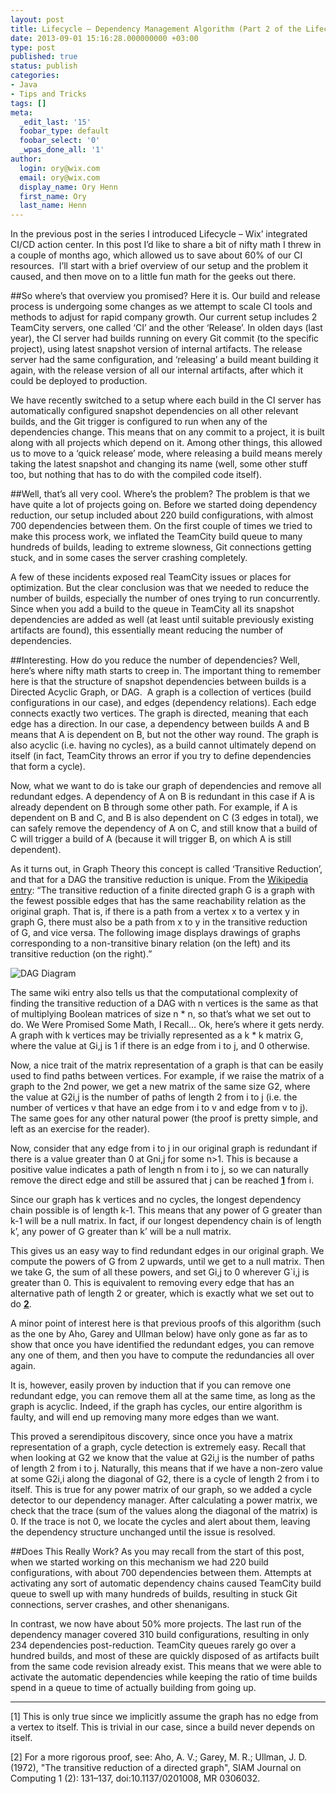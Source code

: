 ```yaml
---
layout: post
title: Lifecycle – Dependency Management Algorithm (Part 2 of the Lifecycle Series)
date: 2013-09-01 15:16:28.000000000 +03:00
type: post
published: true
status: publish
categories:
- Java
- Tips and Tricks
tags: []
meta:
  _edit_last: '15'
  foobar_type: default
  foobar_select: '0'
  _wpas_done_all: '1'
author:
  login: ory@wix.com
  email: ory@wix.com
  display_name: Ory Henn
  first_name: Ory
  last_name: Henn
---
```

In the previous post in the series I introduced Lifecycle – Wix’ integrated CI/CD action center. In this post I’d like to share a bit of nifty math I threw in a couple of months ago, which allowed us to save about 60% of our CI resources.  I’ll start with a brief overview of our setup and the problem it caused, and then move on to a little fun math for the geeks out there.

##So where’s that overview you promised?
Here it is. Our build and release process is undergoing some changes as we attempt to scale CI tools and methods to adjust for rapid company growth. Our current setup includes 2 TeamCity servers, one called ‘CI’ and the other ‘Release’. In olden days (last year), the CI server had builds running on every Git commit (to the specific project), using latest snapshot version of internal artifacts. The release server had the same configuration, and ‘releasing’ a build meant building it again, with the release version of all our internal artifacts, after which it could be deployed to production.

We have recently switched to a setup where each build in the CI server has automatically configured snapshot dependencies on all other relevant builds, and the Git trigger is configured to run when any of the dependencies change. This means that on any commit to a project, it is built along with all projects which depend on it. Among other things, this allowed us to move to a ‘quick release’ mode, where releasing a build means merely taking the latest snapshot and changing its name (well, some other stuff too, but nothing that has to do with the compiled code itself).

##Well, that’s all very cool. Where’s the problem?
The problem is that we have quite a lot of projects going on. Before we started doing dependency reduction, our setup included about 220 build configurations, with almost 700 dependencies between them. On the first couple of times we tried to make this process work, we inflated the TeamCity build queue to many hundreds of builds, leading to extreme slowness, Git connections getting stuck, and in some cases the server crashing completely.

A few of these incidents exposed real TeamCity issues or places for optimization. But the clear conclusion was that we needed to reduce the number of builds, especially the number of ones trying to run concurrently. Since when you add a build to the queue in TeamCity all its snapshot dependencies are added as well (at least until suitable previously existing artifacts are found), this essentially meant reducing the number of dependencies.

##Interesting. How do you reduce the number of dependencies?
Well, here’s where nifty math starts to creep in. The important thing to remember here is that the structure of snapshot dependencies between builds is a Directed Acyclic Graph, or DAG.  A graph is a collection of vertices (build configurations in our case), and edges (dependency relations). Each edge connects exactly two vertices. The graph is directed, meaning that each edge has a direction. In our case, a dependency between builds A and B means that A is dependent on B, but not the other way round. The graph is also acyclic (i.e. having no cycles), as a build cannot ultimately depend on itself (in fact, TeamCity throws an error if you try to define dependencies that form a cycle).

Now, what we want to do is take our graph of dependencies and remove all redundant edges. A dependency of A on B is redundant in this case if A is already dependent on B through some other path. For example, if A is dependent on B and C, and B is also dependent on C (3 edges in total), we can safely remove the dependency of A on C, and still know that a build of C will trigger a build of A (because it will trigger B, on which A is still dependent).

As it turns out, in Graph Theory this concept is called ‘Transitive Reduction’, and that for a DAG the transitive reduction is unique. From the [Wikipedia entry](https://en.wikipedia.org/wiki/Transitive_reduction#In_directed_acyclic_graphs): “The transitive reduction of a finite directed graph G is a graph with the fewest possible edges that has the same reachability relation as the original graph. That is, if there is a path from a vertex x to a vertex y in graph G, there must also be a path from x to y in the transitive reduction of G, and vice versa. The following image displays drawings of graphs corresponding to a non-transitive binary relation (on the left) and its transitive reduction (on the right).”

![DAG Diagram](../images/Lifecycle-Dependancy-Management-Algorithm/Diagram1.png)

The same wiki entry also tells us that the computational complexity of finding the transitive reduction of a DAG with n vertices is the same as that of multiplying Boolean matrices of size n * n, so that’s what we set out to do.
We Were Promised Some Math, I Recall…
Ok, here’s where it gets nerdy. A graph with k vertices may be trivially represented as a k * k matrix G, where the value at Gi,j is 1 if there is an edge from i to j, and 0 otherwise.

Now, a nice trait of the matrix representation of a graph is that can be easily used to find paths between vertices. For example, if we raise the matrix of a graph to the 2nd power, we get a new matrix of the same size G2, where the value at G2i,j is the number of paths of length 2 from i to j (i.e. the number of vertices v that have an edge from i to v and edge from v to j). The same goes for any other natural power (the proof is pretty simple, and left as an exercise 
for the reader).

Now, consider that any edge from i to j in our original graph is redundant if there is a value greater than 0 at Gni,j for some n>1. This is because a positive value indicates a path of length n from i to j, so we can naturally remove the direct edge and still be assured that j can be reached **[1](#1)** from i.

Since our graph has k vertices and no cycles, the longest dependency chain possible is of length k-1. This means that any power of G greater than k-1 will be a null matrix. In fact, if our longest dependency chain is of length k’, any power of G greater than k’ will be a null matrix.

This gives us an easy way to find redundant edges in our original graph. We compute the powers of G from 2 upwards, until we get to a null matrix. Then we take G, the sum of all these powers, and set Gi,j to 0 wherever G`i,j is greater than 0. This is equivalent to removing every edge that has an alternative path of length 2 or greater, which is exactly what we set out to do **[2](#2)**.

A minor point of interest here is that previous proofs of this algorithm (such as the one by Aho, Garey and Ullman below) have only gone as far as to show that once you have identified the redundant edges, you can remove any one of them, and then you have to compute the redundancies all over again.

It is, however, easily proven by induction that if you can remove one redundant edge, you can remove them all at the same time, as long as the graph is acyclic. Indeed, if the graph has cycles, our entire algorithm is faulty, and will end up removing many more edges than we want.

This proved a serendipitous discovery, since once you have a matrix representation of a graph, cycle detection is extremely easy. Recall that when looking at G2 we know that the value at G2i,j is the number of paths of length 2 from i to j. Naturally, this means that if we have a non-zero value at some G2i,i along the diagonal of G2, there is a cycle of length 2 from i to itself.
This is true for any power matrix of our graph, so we added a cycle detector to our dependency manager. After calculating a power matrix, we check that the trace (sum of the values along the diagonal of the matrix) is 0. If the trace is not 0, we locate the cycles and alert about them, leaving the dependency structure unchanged until the issue is resolved.

##Does This Really Work?
As you may recall from the start of this post, when we started working on this mechanism we had 220 build configurations, with about 700 dependencies between them. Attempts at activating any sort of automatic dependency chains caused TeamCity build queue to swell up with many hundreds of builds, resulting in stuck Git connections, server crashes, and other shenanigans.

In contrast, we now have about 50% more projects. The last run of the dependency manager covered 310 build configurations, resulting in only 234 dependencies post-reduction. TeamCity queues rarely go over a hundred builds, and most of these are quickly disposed of as artifacts built from the same code revision already exist. This means that we were able to activate the automatic dependencies while keeping the ratio of time builds spend in a queue to time of actually building from going up.

<hr />

<a name="1"></a> [1] This is only true since we implicitly assume the graph has no edge from a vertex to itself. This is trivial in our case, since a build never depends on itself.


<a name="2"></a> [2] For a more rigorous proof, see: Aho, A. V.; Garey, M. R.; Ullman, J. D. (1972), "The transitive reduction of a directed graph", SIAM Journal on Computing 1 (2): 131–137, doi:10.1137/0201008, MR 0306032.


